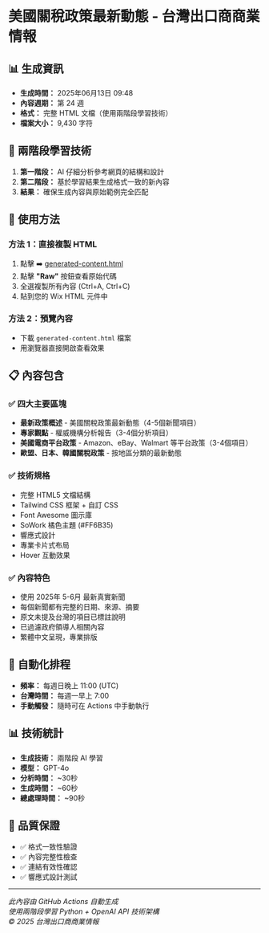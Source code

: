 # 美國關稅政策最新動態 - 台灣出口商商業情報

## 📊 生成資訊
- **生成時間：** 2025年06月13日 09:48
- **內容週期：** 第 24 週
- **格式：** 完整 HTML 文檔（使用兩階段學習技術）
- **檔案大小：** 9,430 字符

## 🧠 兩階段學習技術
1. **第一階段：** AI 仔細分析參考網頁的結構和設計
2. **第二階段：** 基於學習結果生成格式一致的新內容
3. **結果：** 確保生成內容與原始範例完全匹配

## 🚀 使用方法

### 方法 1：直接複製 HTML
1. 點擊 ➡️ [generated-content.html](./generated-content.html)
2. 點擊 **"Raw"** 按鈕查看原始代碼
3. 全選複製所有內容 (Ctrl+A, Ctrl+C)
4. 貼到您的 Wix HTML 元件中

### 方法 2：預覽內容
- 下載 `generated-content.html` 檔案
- 用瀏覽器直接開啟查看效果

## 📋 內容包含

### ✅ 四大主要區塊
- **最新政策概述** - 美國關稅政策最新動態（4-5個新聞項目）
- **專家觀點** - 權威機構分析報告（3-4個分析項目）
- **美國電商平台政策** - Amazon、eBay、Walmart 等平台政策（3-4個項目）
- **歐盟、日本、韓國關稅政策** - 按地區分類的最新動態

### ✅ 技術規格
- 完整 HTML5 文檔結構
- Tailwind CSS 框架 + 自訂 CSS
- Font Awesome 圖示庫
- SoWork 橘色主題 (#FF6B35)
- 響應式設計
- 專業卡片式布局
- Hover 互動效果

### ✅ 內容特色
- 使用 2025年 5-6月 最新真實新聞
- 每個新聞都有完整的日期、來源、摘要
- 原文未提及台灣的項目已標註說明
- 已過濾政府領導人相關內容
- 繁體中文呈現，專業排版

## 🔄 自動化排程
- **頻率：** 每週日晚上 11:00 (UTC)
- **台灣時間：** 每週一早上 7:00
- **手動觸發：** 隨時可在 Actions 中手動執行

## 📊 技術統計
- **生成技術：** 兩階段 AI 學習
- **模型：** GPT-4o
- **分析時間：** ~30秒
- **生成時間：** ~60秒
- **總處理時間：** ~90秒

## 🎯 品質保證
- ✅ 格式一致性驗證
- ✅ 內容完整性檢查
- ✅ 連結有效性確認
- ✅ 響應式設計測試

---
*此內容由 GitHub Actions 自動生成*  
*使用兩階段學習 Python + OpenAI API 技術架構*  
*© 2025 台灣出口商商業情報*